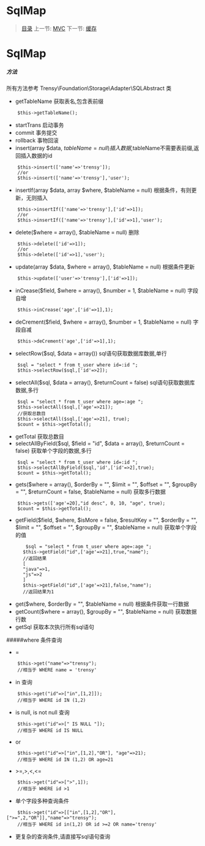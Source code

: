 #  SqlMap

   > [目录](<index.md>)
   > 上一节: [MVC](2.2.md)
   > 下一节: [缓存](2.4.md)


   SqlMap
========

##### 方法

所有方法参考 Trensy\Foundation\Storage\Adapter\SQLAbstract 类

* getTableName 获取表名,包含表前缀
```
    $this->getTableName();
```
* startTrans 启动事务
* commit 事务提交
* rollback 事物回滚
* insert(array $data, $tableName = null) 插入数据,$tableName不需要表前缀,返回插入数据的id
```
    $this->insert(['name'=>'trensy']);
    //or
    $this->insert(['name'=>'trensy'],'user');
```
* insertIf(array $data, array $where, $tableName = null) 根据条件，有则更新，无则插入
```
    $this->insertIf(['name'=>'trensy'],['id'=>1]);
    //or
    $this->insertIf(['name'=>'trensy'],['id'=>1],'user');
```
* delete($where = array(), $tableName = null) 删除
```
    $this->delete(['id'=>1]);
    //or
    $this->delete(['id'=>1],'user');
```
* update(array $data, $where = array(), $tableName = null) 根据条件更新
```
    $this->update(['user'=>'trensy'],['id'=>1]);
```
* inCrease($field, $where = array(), $number = 1, $tableName = null) 字段自增
```
    $this->inCrease('age',['id'=>1],1);
```
* deCrement($field, $where = array(), $number = 1, $tableName = null) 字段自减
```
    $this->deCrement('age',['id'=>1],1);
```
* selectRow($sql, $data = array()) sql语句获取数据库数据,单行
```
    $sql = "select * from t_user where id=:id ";
    $this->selectRow($sql,['id'=>2]);
```
* selectAll($sql, $data = array(), $returnCount = false) sql语句获取数据库数据,多行
```
    $sql = "select * from t_user where age=:age ";
    $this->selectAll($sql,['age'=>21]);
    //获取总数目
    $this->selectAll($sql,['age'=>21], true);
    $count = $this->getTotal();
```
* getTotal 获取总数目
* selectAllByField($sql, $field = "id", $data = array(), $returnCount = false) 获取单个字段的数据,多行
```
    $sql = "select * from t_user where id=:id ";
    $this->selectAllByField($sql,'id',['id'=>2],true);
    $count = $this->getTotal();
```
* gets($where = array(), $orderBy = "", $limit = "", $offset = "", $groupBy = "", $returnCount = false, $tableName = null) 获取多行数据
```
    $this->gets(['age'=20],"id desc", 0, 10, "age", true);
    $count = $this->getTotal();
```
* getField($field, $where, $isMore = false, $resultKey = "", $orderBy = "", $limit = "", $offset = "", $groupBy = "", $tableName = null) 获取单个字段的值
```
       $sql = "select * from t_user where age=:age ";
      $this->getField("id",['age'=>21],true,"name");
      //返回结果
      [
      "java"=>1,
      "js"=>2
      ]
      $this->getField("id",['age'=>21],false,"name");
      //返回结果为1
```
* get($where, $orderBy = "", $tableName = null) 根据条件获取一行数据
* getCount($where = array(), $groupBy = "", $tableName = null) 获取数据行数
* getSql 获取本次执行所有sql语句

#####where 条件查询
* =

```
    $this->get("name"=>"trensy");
    //相当于 WHERE name = 'trensy'
```
* in 查询
```
    $this->get("id"=>["in",[1,2]]);
    //相当于 WHERE id IN (1,2)
```
* is null, is not null 查询
```
    $this->get("id"=>[" IS NULL "]);
    //相当于 WHERE id IS NULL
```
* or
```
    $this->get("id"=>["in",[1,2],"OR"], "age"=>21);
    //相当于 WHERE id IN (1,2) OR age=21
```
* \>=,>,<,<=
```
    $this->get("id"=>[">",1]);
    //相当于 WHERE id >1
```
* 单个字段多种查询条件
```
    $this->get("id"=>[["in",[1,2],"OR"],[">=",2,"OR"]],"name"=>"trensy");
    //相当于 WHERE id in(1,2) OR id >=2 OR name='trensy'
```
* 更复杂的查询条件,请直接写sql语句查询